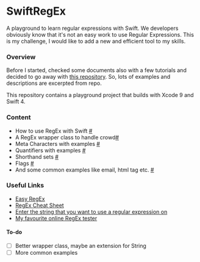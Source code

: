# SwiftRegEx

A playground to learn regular expressions with Swift. We developers obviously know that it's not an easy work to use Regular Expressions. This is my challenge, I would like to add a new and efficient tool to my skills.

### Overview

Before I started, checked some documents also with a few tutorials and decided to go away with [this repository](https://github.com/zeeshanu/learn-regex). So, lots of examples and descriptions are excerpted from repo.

This repository contains a playground project that builds with Xcode 9 and Swift 4. 

### Content

*   How to use RegEx with Swift [#](https://github.com/ogulcan/SwiftRegEx/blob/master/SwiftRegEx.playground/Contents.swift#L23)
*   A RegEx wrapper class to handle crowd[#](https://github.com/ogulcan/SwiftRegEx/blob/master/SwiftRegEx.playground/Contents.swift#L44)
*   Meta Characters with examples [#](https://github.com/ogulcan/SwiftRegEx/blob/master/SwiftRegEx.playground/Contents.swift#L127)
*   Quantifiers with examples [#](https://github.com/ogulcan/SwiftRegEx/blob/master/SwiftRegEx.playground/Contents.swift#L232)
*   Shorthand sets [#](https://github.com/ogulcan/SwiftRegEx/blob/master/SwiftRegEx.playground/Contents.swift#L330)
*   Flags [#](https://github.com/ogulcan/SwiftRegEx/blob/master/SwiftRegEx.playground/Contents.swift#L346)
*   And some common examples like email, html tag etc. [#](https://github.com/ogulcan/SwiftRegEx/blob/master/SwiftRegEx.playground/Contents.swift#L379)

### Useful Links

*   [Easy RegEx](https://github.com/zeeshanu/learn-regex)
*   [RegEx Cheat Sheet](https://www.cheatography.com/davechild/cheat-sheets/regular-expressions/pdf_bw/)
*   [Enter the string that you want to use a regular expression on](https://txt2re.com/)
*   [My favourite online RegEx tester](https://regex101.com/)

#### To-do

- [ ] Better wrapper class, maybe an extension for String
- [ ] More common examples 
